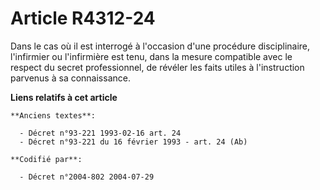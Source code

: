 # Article R4312-24

Dans le cas où il est interrogé à l'occasion d'une procédure disciplinaire, l'infirmier ou l'infirmière est tenu, dans la
mesure compatible avec le respect du secret professionnel, de révéler les faits utiles à l'instruction parvenus à sa
connaissance.

**Liens relatifs à cet article**

	**Anciens textes**:

	  - Décret n°93-221 1993-02-16 art. 24
	  - Décret n°93-221 du 16 février 1993 - art. 24 (Ab)

	**Codifié par**:

	  - Décret n°2004-802 2004-07-29
